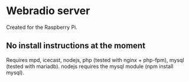 Webradio server
===============
Created for the Raspberry Pi.

No install instructions at the moment
-------------------------------------

Requires mpd, icecast, nodejs, php (tested with nginx + php-fpm), mysql (tested with mariadb). nodejs requires the mysql module (npm install mysql).

